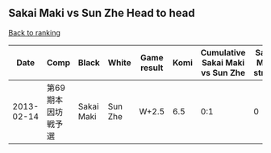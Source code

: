 ## Sakai Maki vs Sun Zhe Head to head

[Back to ranking](../../index.md)




| **Date** | **Comp** | **Black** | **White** | **Game result** | **Komi** | **Cumulative Sakai Maki vs Sun Zhe** | **Sakai Maki streak** | **Sun Zhe streak** | 
| --- | --- | --- | --- | --- | --- | --- | --- | --- |
| 2013-02-14 | 第69期本因坊戦予選 | Sakai Maki | Sun Zhe | W+2.5 | 6.5 | 0:1 | 0 | 1 |




